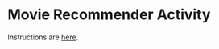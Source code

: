 # Movie Recommender Activity

Instructions are [here](https://docs.google.com/document/d/1680_WWRhhiAjcjDU2dNPrJ6603wmaSsLuCA3-baGrn4/edit?usp=sharing).

